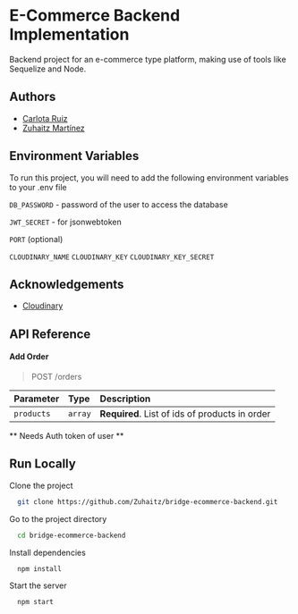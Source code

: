 # E-Commerce Backend Implementation

Backend project for an e-commerce type platform, making use of tools like Sequelize and Node.

## Authors

- [Carlota Ruiz](https://github.com/CarBlank)
- [Zuhaitz Martínez](https://github.com/Zuhaitz)

## Environment Variables

To run this project, you will need to add the following environment variables to your .env file

`DB_PASSWORD` - password of the user to access the database

`JWT_SECRET` - for jsonwebtoken

`PORT` (optional)

`CLOUDINARY_NAME`
`CLOUDINARY_KEY`
`CLOUDINARY_KEY_SECRET`

## Acknowledgements

- [Cloudinary](https://cloudinary.com)

## API Reference

#### Add Order

> POST /orders

| Parameter  | Type    | Description                                    |
| :--------- | :------ | :--------------------------------------------- |
| `products` | `array` | **Required**. List of ids of products in order |

** Needs Auth token of user **

## Run Locally

Clone the project

```bash
  git clone https://github.com/Zuhaitz/bridge-ecommerce-backend.git
```

Go to the project directory

```bash
  cd bridge-ecommerce-backend
```

Install dependencies

```bash
  npm install
```

Start the server

```bash
  npm start
```
